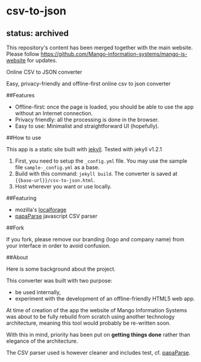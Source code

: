 csv-to-json
=============

## status: archived

This repository's content has been merged together with the main website. Please follow https://github.com/Mango-information-systems/mango-is-website for updates.

Online CSV to JSON converter

Easy, privacy-friendly and offline-first online csv to json converter

##Features

* Offline-first: once the page is loaded, you should be able to use the app without an Internet connection.
* Privacy friendly: all the processing is done in the browser.
* Easy to use: Minimalist and straightforward UI (hopefully).

##How to use

This app is a static site built with [jekyll](http://jekyllrb.com/). Tested with jekyll v1.2.1

1. First, you need to setup the `_config.yml` file. You may use the sample file `sample-_config.yml` as a base.
2. Build with this command: `jekyll build`. The converter is saved at `{{base-url}}/csv-to-json.html`.
3. Host wherever you want or use locally.

##Featuring

* mozilla's [localforage](https://github.com/mozilla/localForage)
* [papaParse](https://github.com/mholt/PapaParse) javascript CSV parser

##Fork

If you fork, please remove our branding (logo and company name) from your interface in order to avoid confusion.

##About

Here is some background about the project.

This converter was built with two purpose:

* be used internally,
* experiment with the development of an offline-friendly HTML5 web app.

At time of creation of the app the website of Mango Information Systems was about to be fully rebuild from scratch using another technology architecture, meaning this tool would probably be re-written soon.

With this in mind, priority has been put on **getting things done** rather than elegance of the architecture.

The CSV parser used is however cleaner and includes test, cf. [papaParse](https://github.com/mholt/PapaParse).
